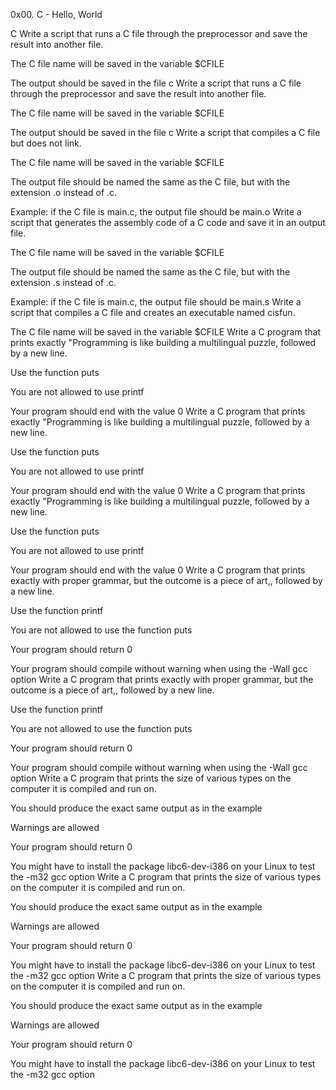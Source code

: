 0x00. C - Hello, World

C
Write a script that runs a C file through the preprocessor and save the result into another file.



The C file name will be saved in the variable $CFILE

The output should be saved in the file c
Write a script that runs a C file through the preprocessor and save the result into another file.



The C file name will be saved in the variable $CFILE

The output should be saved in the file c
Write a script that compiles a C file but does not link.



The C file name will be saved in the variable $CFILE

The output file should be named the same as the C file, but with the extension .o instead of .c.

Example: if the C file is main.c, the output file should be main.o
Write a script that generates the assembly code of a C code and save it in an output file.



The C file name will be saved in the variable $CFILE

The output file should be named the same as the C file, but with the extension .s instead of .c.

Example: if the C file is main.c, the output file should be main.s
Write a script that compiles a C file and creates an executable named cisfun.



The C file name will be saved in the variable $CFILE
Write a C program that prints exactly "Programming is like building a multilingual puzzle, followed by a new line.



Use the function puts

You are not allowed to use printf

Your program should end with the value 0
Write a C program that prints exactly "Programming is like building a multilingual puzzle, followed by a new line.



Use the function puts

You are not allowed to use printf

Your program should end with the value 0
Write a C program that prints exactly "Programming is like building a multilingual puzzle, followed by a new line.



Use the function puts

You are not allowed to use printf

Your program should end with the value 0
Write a C program that prints exactly with proper grammar, but the outcome is a piece of art,, followed by a new line.



Use the function printf

You are not allowed to use the function puts

Your program should return 0

Your program should compile without warning when using the -Wall gcc option
Write a C program that prints exactly with proper grammar, but the outcome is a piece of art,, followed by a new line.



Use the function printf

You are not allowed to use the function puts

Your program should return 0

Your program should compile without warning when using the -Wall gcc option
Write a C program that prints the size of various types on the computer it is compiled and run on.



You should produce the exact same output as in the example

Warnings are allowed

Your program should return 0

You might have to install the package libc6-dev-i386 on your Linux to test the -m32 gcc option
Write a C program that prints the size of various types on the computer it is compiled and run on.



You should produce the exact same output as in the example

Warnings are allowed

Your program should return 0

You might have to install the package libc6-dev-i386 on your Linux to test the -m32 gcc option
Write a C program that prints the size of various types on the computer it is compiled and run on.



You should produce the exact same output as in the example

Warnings are allowed

Your program should return 0

You might have to install the package libc6-dev-i386 on your Linux to test the -m32 gcc option
